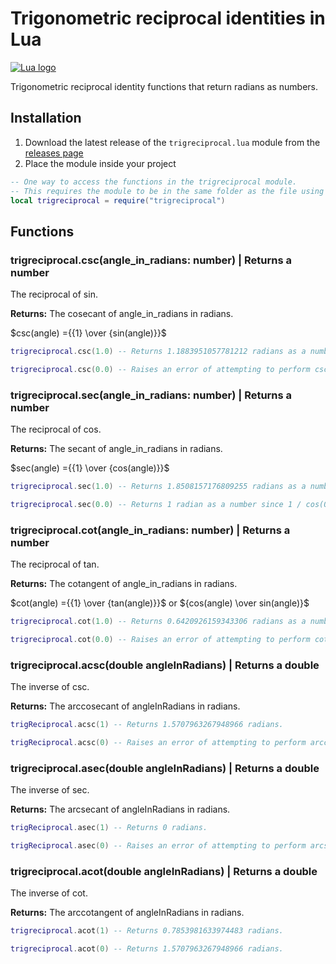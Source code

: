 # Trigonometric reciprocal identities in Lua

[![Lua logo](https://www.lua.org/images/lua-logo.gif)](https://lua.org)

Trigonometric reciprocal identity functions that return radians as numbers.

## Installation

1. Download the latest release of the ```trigreciprocal.lua``` module from the [releases page](https://github.com/Synthird/trigonometric-reciprocal-identities/releases/tag/v1.1.0lua)
2. Place the module inside your project

```Lua
-- One way to access the functions in the trigreciprocal module.
-- This requires the module to be in the same folder as the file using this code.
local trigreciprocal = require("trigreciprocal")
```

## Functions

### trigreciprocal.csc(angle_in_radians: number) | Returns a number

The reciprocal of sin.

**Returns:** The cosecant of angle_in_radians in radians.

$csc(angle) ={{1} \over {sin(angle)}}$

```Lua
trigreciprocal.csc(1.0) -- Returns 1.1883951057781212 radians as a number.
```

```Lua
trigreciprocal.csc(0.0) -- Raises an error of attempting to perform csc(0) since 1 / sin(0) = 1 / 0, which is undefined.
```

### trigreciprocal.sec(angle_in_radians: number) | Returns a number

The reciprocal of cos.

**Returns:** The secant of angle_in_radians in radians.

$sec(angle) ={{1} \over {cos(angle)}}$

```Lua
trigreciprocal.sec(1.0) -- Returns 1.8508157176809255 radians as a number.
```

```Lua
trigreciprocal.sec(0.0) -- Returns 1 radian as a number since 1 / cos(0) = 1 / 1, which is 1.
```

### trigreciprocal.cot(angle_in_radians: number) | Returns a number

The reciprocal of tan.

**Returns:** The cotangent of angle_in_radians in radians.

$cot(angle) ={{1} \over {tan(angle)}}$ or ${cos(angle) \over sin(angle)}$

```Lua
trigreciprocal.cot(1.0) -- Returns 0.6420926159343306 radians as a number.
```

```Lua
trigreciprocal.cot(0.0) -- Raises an error of attempting to perform cot(0) since 1 / tan(0) = 1 / 0, which is undefined.
```
### trigreciprocal.acsc(double angleInRadians) | Returns a double

The inverse of csc.

**Returns:** The arccosecant of angleInRadians in radians.

```Lua
trigReciprocal.acsc(1) -- Returns 1.5707963267948966 radians.
```

```Lua
trigReciprocal.acsc(0) -- Raises an error of attempting to perform arccsc(0) since arcsin(1 / 0) is undefined.
```

### trigreciprocal.asec(double angleInRadians) | Returns a double

The inverse of sec.

**Returns:** The arcsecant of angleInRadians in radians.

```Lua
trigReciprocal.asec(1) -- Returns 0 radians.
```

```Lua
trigReciprocal.asec(0) -- Raises an error of attempting to perform arcsec(0) since arccos(1 / 0) is undefined.
```

### trigreciprocal.acot(double angleInRadians) | Returns a double

The inverse of cot.

**Returns:** The arccotangent of angleInRadians in radians.

```Lua
trigreciprocal.acot(1) -- Returns 0.7853981633974483 radians.
```

```Lua
trigreciprocal.acot(0) -- Returns 1.5707963267948966 radians.
```
